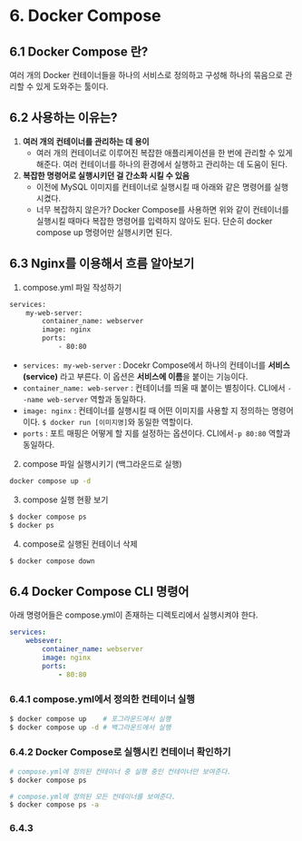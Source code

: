 # 6. Docker Compose
## 6.1 Docker Compose 란?
여러 개의 Docker 컨테이너들을 하나의 서비스로 정의하고 구성해 하나의 묶음으로 관리할 수 있게 도와주는 툴이다.

## 6.2 사용하는 이유는?
1. **여러 개의 컨테이너를 관리하는 데 용이**
	- 여러 개의 컨테이너로 이루어진 복잡한 애플리케이션을 한 번에 관리할 수 있게 해준다. 여러 컨테이너를 하나의 환경에서 실행하고 관리하는 데 도움이 된다.
2. **복잡한 명령어로 실행시키던 걸 간소화 시킬 수 있음**
	- 이전에 MySQL 이미지를 컨테이너로 실행시킬 때 아래와 같은 명령어를 실행시켰다.
	- 너무 복잡하지 않은가? Docker Compose를 사용하면 위와 같이 컨테이너를 실행시킬 때마다 복잡한 명령어를 입력하지 않아도 된다. 단순히 docker compose up 명령어만 실행시키면 된다.

## 6.3 Nginx를 이용해서 흐름 알아보기
1. compose.yml 파일 작성하기
```bash
services:
	my-web-server:
		container_name: webserver
		image: nginx
		ports: 
			- 80:80
```
- `services: my-web-server` : Docekr Compose에서 하나의 컨테이너를 **서비스(service)** 라고 부른다. 이 옵션은 **서비스에 이름**을 붙이는 기능이다.
- `container_name: web-server` : 컨테이너를 띄울 때 붙이는 별칭이다. CLI에서 `--name web-server` 역할과 동일하다.
- `image: nginx` : 컨테이너를 실행시킬 때 어떤 이미지를 사용할 지 정의하는 명령어이다. `$ docker run [이미지명]`와 동일한 역할이다.
- `ports` : 포트 매핑은 어떻게 할 지를 설정하는 옵션이다. CLI에서`-p 80:80` 역할과 동일하다.

2. compose 파일 실행시키기 (백그라운드로 실행)
```bash
docker compose up -d
```

3. compose 실행 현황 보기
```bash
$ docker compose ps
$ docker ps
```

4. compose로 실행된 컨테이너 삭제
```bash
$ docker compose down
```

## 6.4 Docker Compose CLI 명령어
아래 명령어들은 compose.yml이 존재하는 디렉토리에서 실행시켜야 한다.
```yml
services:
	websever:
		container_name: webserver
		image: nginx
		ports: 
			- 80:80
```
### 6.4.1 compose.yml에서 정의한 컨테이너 실행
```bash
$ docker compose up    # 포그라운드에서 실행
$ docker compose up -d # 백그라운드에서 실행
```

### 6.4.2 Docker Compose로 실행시킨 컨테이너 확인하기
```bash
# compose.yml에 정의된 컨테이너 중 실행 중인 컨테이너만 보여준다. 
$ docker compose ps 

# compose.yml에 정의된 모든 컨테이너를 보여준다.
$ docker compose ps -a
```

### 6.4.3